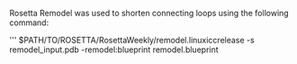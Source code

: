 Rosetta Remodel was used to shorten connecting loops using the following command: 

''' $PATH/TO/ROSETTA/RosettaWeekly/remodel.linuxiccrelease -s remodel_input.pdb -remodel:blueprint remodel.blueprint


